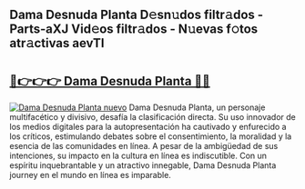 ## Dama Desnuda Planta D𝚎sn𝚞dos filtr𝚊dos - Parts-aXJ Vid𝚎os filtr𝚊dos - N𝚞evas f𝚘tos atr𝚊ctivas aevTI

# <h2><a href="http://mb0ozm.tromn.icu/?c=Dama+Desnuda+Planta">🔗👉👉👉 Dama Desnuda Planta 🔗🔗</a></h2>

[![Dama Desnuda Planta nuevo](https://i.imgur.com/pEAQMta.gif)](http://mb0ozm.tromn.icu/?c=Dama+Desnuda+Planta)
Dama Desnuda Planta, un personaje multifacético y divisivo, desafía la clasificación directa. Su uso innovador de los medios digitales para la autopresentación ha cautivado y enfurecido a los críticos, estimulando debates sobre el consentimiento, la moralidad y la esencia de las comunidades en línea. A pesar de la ambigüedad de sus intenciones, su impacto en la cultura en línea es indiscutible. Con un espíritu inquebrantable y un atractivo innegable, Dama Desnuda Planta journey en el mundo en línea es imparable.
